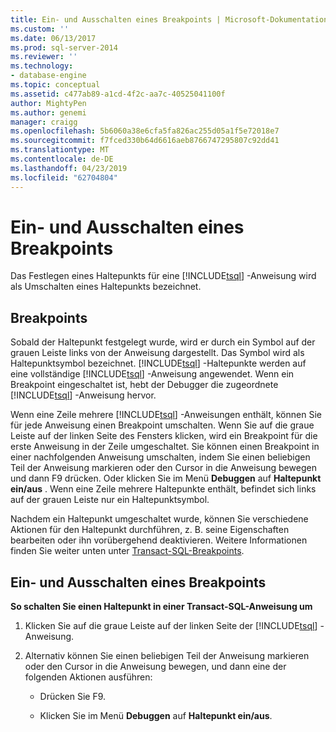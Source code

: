 ```yaml
---
title: Ein- und Ausschalten eines Breakpoints | Microsoft-Dokumentation
ms.custom: ''
ms.date: 06/13/2017
ms.prod: sql-server-2014
ms.reviewer: ''
ms.technology:
- database-engine
ms.topic: conceptual
ms.assetid: c477ab89-a1cd-4f2c-aa7c-40525041100f
author: MightyPen
ms.author: genemi
manager: craigg
ms.openlocfilehash: 5b6060a38e6cfa5fa826ac255d05a1f5e72018e7
ms.sourcegitcommit: f7fced330b64d6616aeb8766747295807c92dd41
ms.translationtype: MT
ms.contentlocale: de-DE
ms.lasthandoff: 04/23/2019
ms.locfileid: "62704804"
---
```

# <a name="toggle-a-breakpoint"></a>Ein- und Ausschalten eines Breakpoints
  Das Festlegen eines Haltepunkts für eine [!INCLUDE[tsql](../../includes/tsql-md.md)] -Anweisung wird als Umschalten eines Haltepunkts bezeichnet.  
  
## <a name="breakpoints"></a>Breakpoints  
 Sobald der Haltepunkt festgelegt wurde, wird er durch ein Symbol auf der grauen Leiste links von der Anweisung dargestellt. Das Symbol wird als Haltepunktsymbol bezeichnet. [!INCLUDE[tsql](../../includes/tsql-md.md)] -Haltepunkte werden auf eine vollständige [!INCLUDE[tsql](../../includes/tsql-md.md)] -Anweisung angewendet. Wenn ein Breakpoint eingeschaltet ist, hebt der Debugger die zugeordnete [!INCLUDE[tsql](../../includes/tsql-md.md)] -Anweisung hervor.  
  
 Wenn eine Zeile mehrere [!INCLUDE[tsql](../../includes/tsql-md.md)] -Anweisungen enthält, können Sie für jede Anweisung einen Breakpoint umschalten. Wenn Sie auf die graue Leiste auf der linken Seite des Fensters klicken, wird ein Breakpoint für die erste Anweisung in der Zeile umgeschaltet. Sie können einen Breakpoint in einer nachfolgenden Anweisung umschalten, indem Sie einen beliebigen Teil der Anweisung markieren oder den Cursor in die Anweisung bewegen und dann F9 drücken. Oder klicken Sie im Menü **Debuggen** auf **Haltepunkt ein/aus** . Wenn eine Zeile mehrere Haltepunkte enthält, befindet sich links auf der grauen Leiste nur ein Haltepunktsymbol.  
  
 Nachdem ein Haltepunkt umgeschaltet wurde, können Sie verschiedene Aktionen für den Haltepunkt durchführen, z. B. seine Eigenschaften bearbeiten oder ihn vorübergehend deaktivieren. Weitere Informationen finden Sie weiter unten unter [Transact-SQL-Breakpoints](transact-sql-breakpoints.md).  
  
## <a name="toggle-a-breakpoint"></a>Ein- und Ausschalten eines Breakpoints  
 **So schalten Sie einen Haltepunkt in einer Transact-SQL-Anweisung um**  
  
1.  Klicken Sie auf die graue Leiste auf der linken Seite der [!INCLUDE[tsql](../../includes/tsql-md.md)] -Anweisung.  
  
2.  Alternativ können Sie einen beliebigen Teil der Anweisung markieren oder den Cursor in die Anweisung bewegen, und dann eine der folgenden Aktionen ausführen:  
  
    -   Drücken Sie F9.  
  
    -   Klicken Sie im Menü **Debuggen** auf **Haltepunkt ein/aus**.  
  
  
